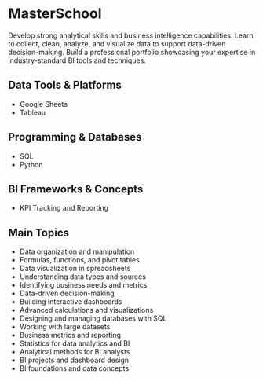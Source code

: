 # MasterSchool
Develop strong analytical skills and business intelligence capabilities. Learn to collect, clean, analyze, and visualize data to support data-driven decision-making. Build a professional portfolio showcasing your expertise in industry-standard BI tools and techniques.
## Data Tools & Platforms
* Google Sheets
* Tableau
## Programming & Databases
* SQL
* Python
## BI Frameworks & Concepts
* KPI Tracking and Reporting

## Main Topics
* Data organization and manipulation
* Formulas, functions, and pivot tables
* Data visualization in spreadsheets
* Understanding data types and sources
* Identifying business needs and metrics
* Data-driven decision-making
* Building interactive dashboards
* Advanced calculations and visualizations
* Designing and managing databases with SQL
* Working with large datasets
* Business metrics and reporting
* Statistics for data analytics and BI
* Analytical methods for BI analysts
* BI projects and dashboard design
* BI foundations and data concepts
